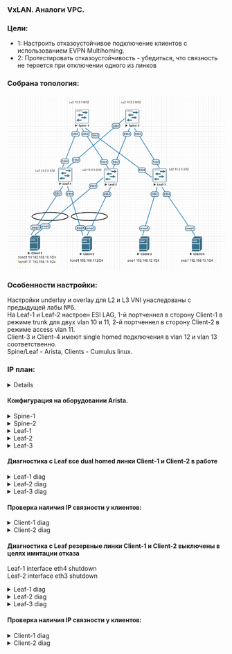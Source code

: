 ### VxLAN. Аналоги VPC.

### Цели:
- 1: Настроить отказоустойчивое подключение клиентов с использованием EVPN Multihoming.
- 2: Протестировать отказоустойчивость - убедиться, что связность не теряется при отключении одного из линков



### Собрана топология:
![image](main_topology_lab07.png)

### Особенности настройки:
Настройки underlay и overlay для L2 и L3 VNI унаследованы с предыдущей лабы №6.<br>
На Leaf-1 и Leaf-2 настроен ESI LAG, 1-й портченнел в сторону Client-1 в режиме trunk для двух vlan 10 и 11, 2-й портченнел в сторону Client-2 в режиме access vlan 11.<br>
Client-3 и Client-4 имеют single homed подключения в vlan 12 и vlan 13 соответственно.<br>
Spine/Leaf - Arista, Clients - Cumulus linux.

### IP план:

<details>

Device|Interface|IP Address|Subnet Mask|Default GW
---|---|---|---|---
Spine-1|Lo1|10.0.1.0|255.255.255.255
-|Lo2|10.2.1.0|255.255.255.255
-|Eth1|10.4.1.0|255.255.255.254
-|Eth2|10.4.1.2|255.255.255.254
-|Eth3|10.4.1.4|255.255.255.254
Spine-2|Lo1|10.0.2.0|255.255.255.255
-|Lo2|10.2.2.0|255.255.255.255
-|Eth1|10.4.2.0|255.255.255.254
-|Eth2|10.4.2.2|255.255.255.254
-|Eth3|10.4.2.4|255.255.255.254
Leaf-1|Lo1|10.0.0.1|255.255.255.255
-|Lo2|10.2.0.1|255.255.255.255
-|Eth1|10.4.1.1|255.255.255.254
-|Eth2|10.4.2.1|255.255.255.254
-|vlan10|192.168.10.254|255.255.255.0
-|vlan11|192.168.11.254|255.255.255.0
Leaf-2|Lo1|10.0.0.2|255.255.255.255
-|Lo2|10.2.0.2|255.255.255.255
-|Eth1|10.4.1.3|255.255.255.254
-|Eth2|10.4.2.3|255.255.255.254
-|vlan10|192.168.10.254|255.255.255.0
-|vlan11|192.168.11.254|255.255.255.0
Leaf-3|Lo1|10.0.0.3|255.255.255.255
-|Lo2|10.2.0.3|255.255.255.255
-|Eth1|10.4.1.5|255.255.255.254
-|Eth2|10.4.2.5|255.255.255.254
-|vlan12|192.168.12.254|255.255.255.0
-|vlan13|192.168.13.254|255.255.255.0
Client-1|bond1.10|192.168.10.1|255.255.255.0|192.168.10.254
-|bond1.11|192.168.11.1|255.255.255.0|192.168.11.254
Client-2|bond1|192.168.11.2|255.255.255.0|192.168.11.254
Client-3|swp1|192.168.12.1|255.255.255.0|192.168.12.254
Client-4|swp1|192.168.13.1|255.255.255.0|192.168.13.254

</details>

#### Конфигурация на оборудовании Arista.
<details>
<summary> Spine-1 </summary>
#<br>
Spine-1#sh run<br>
! Command: show running-config<br>
! device: Spine-1 (vEOS-lab, EOS-4.29.2F)<br>
!<br>
! boot system flash:/vEOS-lab.swi<br>
!<br>
no aaa root<br>
!<br>
transceiver qsfp default-mode 4x10G<br>
!<br>
service routing protocols model multi-agent<br>
!<br>
hostname Spine-1<br>
!<br>
spanning-tree mode mstp<br>
!<br>
interface Ethernet1<br>
   description Leaf-1 | Eth1<br>
   mtu 9214<br>
   no switchport<br>
   ip address 10.4.1.0/31<br>
   ip ospf network point-to-point<br>
   ip ospf area 0.0.0.0<br>
!<br>
interface Ethernet2<br>
   description Leaf-2 | Eth1<br>
   mtu 9214<br>
   no switchport<br>
   ip address 10.4.1.2/31<br>
   ip ospf network point-to-point<br>
   ip ospf area 0.0.0.0<br>
!<br>
interface Ethernet3<br>
   description Leaf-3 | Eth1<br>
   mtu 9214<br>
   no switchport<br>
   ip address 10.4.1.4/31<br>
   ip ospf network point-to-point<br>
   ip ospf area 0.0.0.0<br>
!<br>
interface Loopback1<br>
   description Underlay<br>
   ip address 10.0.1.0/32<br>
   ip ospf area 0.0.0.0<br>
!<br>
interface Loopback2<br>
   description Overlay<br>
   ip address 10.2.1.0/32<br>
   ip ospf area 0.0.0.0<br>
!<br>
ip routing<br>
!<br>
router bgp 65000<br>
   neighbor evpn peer group<br>
   neighbor evpn next-hop-unchanged<br>
   neighbor evpn update-source Loopback2<br>
   neighbor evpn ebgp-multihop 3<br>
   neighbor evpn send-community extended<br>
   neighbor 10.2.0.1 peer group evpn<br>
   neighbor 10.2.0.1 remote-as 65001<br>
   neighbor 10.2.0.2 peer group evpn<br>
   neighbor 10.2.0.2 remote-as 65002<br>
   neighbor 10.2.0.3 peer group evpn<br>
   neighbor 10.2.0.3 remote-as 65003<br>
   !<br>
   address-family evpn<br>
      neighbor evpn activate<br>
!<br>
router ospf 1<br>
   router-id 10.0.1.0<br>
   auto-cost reference-bandwidth 10000<br>
   passive-interface default<br>
   no passive-interface Ethernet1<br>
   no passive-interface Ethernet2<br>
   no passive-interface Ethernet3<br>
   network 0.0.0.0/0 area 0.0.0.0<br>
   max-lsa 12000<br>
</details>
<details>
<summary> Spine-2 </summary>
#<br>
Spine-2#sh run<br>
! Command: show running-config<br>
! device: Spine-2 (vEOS-lab, EOS-4.29.2F)<br>
!<br>
! boot system flash:/vEOS-lab.swi<br>
!<br>
no aaa root<br>
!<br>
transceiver qsfp default-mode 4x10G<br>
!<br>
service routing protocols model multi-agent<br>
!<br>
hostname Spine-2<br>
!<br>
spanning-tree mode mstp<br>
!<br>
interface Ethernet1<br>
   description Leaf-1 | Eth1<br>
   mtu 9214<br>
   no switchport<br>
   ip address 10.4.2.0/31<br>
   ip ospf network point-to-point<br>
   ip ospf area 0.0.0.0<br>
!<br>
interface Ethernet2<br>
   description Leaf-2 | Eth1<br>
   mtu 9214<br>
   no switchport<br>
   ip address 10.4.2.2/31<br>
   ip ospf network point-to-point<br>
   ip ospf area 0.0.0.0<br>
!<br>
interface Ethernet3<br>
   description Leaf-3 | Eth1<br>
   mtu 9214<br>
   no switchport<br>
   ip address 10.4.2.4/31<br>
   ip ospf network point-to-point<br>
   ip ospf area 0.0.0.0<br>
!<br>
interface Loopback1<br>
   description Underlay<br>
   ip address 10.0.2.0/32<br>
   ip ospf area 0.0.0.0<br>
!<br>
interface Loopback2<br>
   description Overlay<br>
   ip address 10.2.2.0/32<br>
   ip ospf area 0.0.0.0<br>
!<br>
ip routing<br>
!<br>
router bgp 65000<br>
   neighbor evpn peer group<br>
   neighbor evpn next-hop-unchanged<br>
   neighbor evpn update-source Loopback2<br>
   neighbor evpn ebgp-multihop 3<br>
   neighbor evpn send-community extended<br>
   neighbor 10.2.0.1 peer group evpn<br>
   neighbor 10.2.0.1 remote-as 65001<br>
   neighbor 10.2.0.2 peer group evpn<br>
   neighbor 10.2.0.2 remote-as 65002<br>
   neighbor 10.2.0.3 peer group evpn<br>
   neighbor 10.2.0.3 remote-as 65003<br>
   !<br>
   address-family evpn<br>
      neighbor evpn activate<br>
!<br>
router ospf 1<br>
   router-id 10.0.2.0<br>
   auto-cost reference-bandwidth 10000<br>
   passive-interface default<br>
   no passive-interface Ethernet1<br>
   no passive-interface Ethernet2<br>
   no passive-interface Ethernet3<br>
   network 0.0.0.0/0 area 0.0.0.0<br>
   max-lsa 12000<br>
</details>
<details>
<summary> Leaf-1 </summary>
<br>
Leaf-1#show running-config <br>
! Command: show running-config<br>
! device: Leaf-1 (vEOS-lab, EOS-4.29.2F)<br>
!<br>
! boot system flash:/vEOS-lab.swi<br>
!<br>
no aaa root<br>
!<br>
transceiver qsfp default-mode 4x10G<br>
!<br>
service routing protocols model multi-agent<br>
!<br>
hostname Leaf-1<br>
!<br>
spanning-tree mode mstp<br>
!<br>
vlan 10<br>
   name data1<br>
!<br>
vlan 11<br>
   name data2<br>
!<br>
vrf instance vrf-vxlan<br>
!<br>
interface Port-Channel1<br>
   switchport trunk allowed vlan 10-11<br>
   switchport mode trunk<br>
   !<br>
   evpn ethernet-segment<br>
      identifier 00cc:cccc:cccc:cccc:cccc<br>
      route-target import cc:cc:cc:cc:cc:cc<br>
   lacp system-id 1111.1111.1111<br>
!<br>
interface Port-Channel2<br>
   switchport access vlan 11<br>
   !<br>
   evpn ethernet-segment<br>
      identifier 00dd:dddd:dddd:dddd:dddd<br>
      route-target import dd:dd:dd:dd:dd:dd<br>
   lacp system-id 1111.1111.1111<br>
!<br>
interface Ethernet1<br>
   description Spine-1 | Eth1<br>
   mtu 9214<br>
   no switchport<br>
   ip address 10.4.1.1/31<br>
   ip ospf network point-to-point<br>
   ip ospf area 0.0.0.0<br>
!<br>
interface Ethernet2<br>
   description Spine-2 | Eth1<br>
   mtu 9214<br>
   no switchport<br>
   ip address 10.4.2.1/31<br>
   ip ospf network point-to-point<br>
   ip ospf area 0.0.0.0<br>
!<br>
interface Ethernet3<br>
   channel-group 1 mode active<br>
!<br>
interface Ethernet4<br>
   channel-group 2 mode active<br>
!<br>
interface Loopback1<br>
   description Underlay<br>
   ip address 10.0.0.1/32<br>
   ip ospf area 0.0.0.0<br>
!<br>
interface Loopback2<br>
   description Overlay<br>
   ip address 10.2.0.1/32<br>
   ip ospf area 0.0.0.0<br>
!<br>
interface Vlan10<br>
   vrf vrf-vxlan<br>
   ip address virtual 192.168.10.254/24<br>
!<br>
interface Vlan11<br>
   vrf vrf-vxlan<br>
   ip address virtual 192.168.11.254/24<br>
!<br>
interface Vxlan1<br>
   vxlan source-interface Loopback2<br>
   vxlan udp-port 4789<br>
   vxlan vlan 10 vni 1010<br>
   vxlan vlan 11 vni 1011<br>
   vxlan vrf vrf-vxlan vni 50000<br>
   vxlan learn-restrict any<br>
!<br>
ip virtual-router mac-address 00:00:11:22:33:44<br>
!<br>
ip routing<br>
ip routing vrf vrf-vxlan<br>
!<br>
router bgp 65001<br>
   neighbor evpn peer group<br>
   neighbor evpn remote-as 65000<br>
   neighbor evpn update-source Loopback2<br>
   neighbor evpn ebgp-multihop 3<br>
   neighbor evpn send-community extended<br>
   neighbor 10.2.1.0 peer group evpn<br>
   neighbor 10.2.2.0 peer group evpn<br>
   !<br>
   vlan 10<br>
      rd 65001:1010<br>
      route-target both 10:1010<br>
      redistribute learned<br>
   !<br>
   vlan 11<br>
      rd 65001:1011<br>
      route-target both 11:1011<br>
      redistribute learned<br>
   !<br>
   address-family evpn<br>
      neighbor evpn activate<br>
   !<br>
   vrf vrf-vxlan<br>
      rd 10.2.0.1:1<br>
      route-target import evpn 1:50000<br>
      route-target export evpn 1:50000<br>
      redistribute connected<br>
!<br>
router ospf 1<br>
   router-id 10.0.0.1<br>
   auto-cost reference-bandwidth 10000<br>
   passive-interface default<br>
   no passive-interface Ethernet1<br>
   no passive-interface Ethernet2<br>
   network 0.0.0.0/0 area 0.0.0.0<br>
   max-lsa 12000<br>
</details>
<details>
<summary> Leaf-2 </summary>
<br>
Leaf-2#show run<br>
! Command: show running-config<br>
! device: Leaf-2 (vEOS-lab, EOS-4.29.2F)<br>
!<br>
! boot system flash:/vEOS-lab.swi<br>
!<br>
no aaa root<br>
!<br>
transceiver qsfp default-mode 4x10G<br>
!<br>
service routing protocols model multi-agent<br>
!<br>
hostname Leaf-2<br>
!<br>
spanning-tree mode mstp<br>
!<br>
vlan 10<br>
   name data1<br>
!<br>
vlan 11<br>
   name data2<br>
!<br>
vrf instance vrf-vxlan<br>
!<br>
interface Port-Channel1<br>
   switchport trunk allowed vlan 10-11<br>
   switchport mode trunk<br>
   !<br>
   evpn ethernet-segment<br>
      identifier 00cc:cccc:cccc:cccc:cccc<br>
      route-target import cc:cc:cc:cc:cc:cc<br>
   lacp system-id 1111.1111.1111<br>
!<br>
interface Port-Channel2<br>
   switchport access vlan 11<br>
   !<br>
   evpn ethernet-segment<br>
      identifier 00dd:dddd:dddd:dddd:dddd<br>
      route-target import dd:dd:dd:dd:dd:dd<br>
   lacp system-id 1111.1111.1111<br>
!<br>
interface Ethernet1<br>
   description Spine-1 | Eth2<br>
   mtu 9214<br>
   no switchport<br>
   ip address 10.4.1.3/31<br>
   ip ospf network point-to-point<br>
   ip ospf area 0.0.0.0<br>
!<br>
interface Ethernet2<br>
   description Spine-2 | Eth2<br>
   mtu 9214<br>
   no switchport<br>
   ip address 10.4.2.3/31<br>
   ip ospf network point-to-point<br>
   ip ospf area 0.0.0.0<br>
!<br>
interface Ethernet3<br>
   channel-group 1 mode active<br>
!<br>
interface Ethernet4<br>
   channel-group 2 mode active<br>
!<br>
interface Ethernet5<br>
!<br>
interface Ethernet6<br>
!<br>
interface Ethernet7<br>
!<br>
interface Ethernet8<br>
!<br>
interface Loopback1<br>
   description Underlay<br>
   ip address 10.0.0.2/32<br>
   ip ospf area 0.0.0.0<br>
!<br>
interface Loopback2<br>
   description Overlay<br>
   ip address 10.2.0.2/32<br>
   ip ospf area 0.0.0.0<br>
!<br>
interface Management1<br>
!<br>
interface Vlan10<br>
   vrf vrf-vxlan<br>
   ip address virtual 192.168.10.254/24<br>
!<br>
interface Vlan11<br>
   vrf vrf-vxlan<br>
   ip address virtual 192.168.11.254/24<br>
!<br>
interface Vxlan1<br>
   vxlan source-interface Loopback2<br>
   vxlan udp-port 4789<br>
   vxlan vlan 10 vni 1010<br>
   vxlan vlan 11 vni 1011<br>
   vxlan vrf vrf-vxlan vni 50000<br>
   vxlan learn-restrict any<br>
!<br>
ip virtual-router mac-address 00:00:11:22:33:44<br>
!<br>
ip routing<br>
ip routing vrf vrf-vxlan<br>
!<br>
router bgp 65002<br>
   neighbor evpn peer group<br>
   neighbor evpn remote-as 65000<br>
   neighbor evpn update-source Loopback2<br>
   neighbor evpn ebgp-multihop 3<br>
   neighbor evpn send-community extended<br>
   neighbor 10.2.1.0 peer group evpn<br>
   neighbor 10.2.2.0 peer group evpn<br>
   !<br>
   vlan 10<br>
      rd 65002:1010<br>
      route-target both 10:1010<br>
      redistribute learned<br>
   !<br>
   vlan 11<br>
      rd 65002:1011<br>
      route-target both 11:1011<br>
      redistribute learned<br>
   !<br>
   address-family evpn<br>
      neighbor evpn activate<br>
   !<br>
   vrf vrf-vxlan<br>
      rd 10.2.0.2:1<br>
      route-target import evpn 1:50000<br>
      route-target export evpn 1:50000<br>
      redistribute connected<br>
!<br>
router ospf 1<br>
   router-id 10.0.0.2<br>
   auto-cost reference-bandwidth 10000<br>
   passive-interface default<br>
   no passive-interface Ethernet1<br>
   no passive-interface Ethernet2<br>
   network 0.0.0.0/0 area 0.0.0.0<br>
   max-lsa 12000<br>
</details>
<details>
<summary> Leaf-3 </summary>
<br>
Leaf-3#show running-config <br>
! Command: show running-config<br>
! device: Leaf-3 (vEOS-lab, EOS-4.29.2F)<br>
!<br>
! boot system flash:/vEOS-lab.swi<br>
!<br>
no aaa root<br>
!<br>
transceiver qsfp default-mode 4x10G<br>
!<br>
service routing protocols model multi-agent<br>
!<br>
hostname Leaf-3<br>
!<br>
spanning-tree mode mstp<br>
!<br>
vlan 12<br>
   name Client-3<br>
!<br>
vlan 13<br>
   name Client-4<br>
!<br>
vrf instance vrf-vxlan<br>
!<br>
interface Ethernet1<br>
   description Spine-1 | Eth1<br>
   mtu 9214<br>
   no switchport<br>
   ip address 10.4.1.5/31<br>
   ip ospf network point-to-point<br>
   ip ospf area 0.0.0.0<br>
!<br>
interface Ethernet2<br>
   description Spine-2 | Eth1<br>
   mtu 9214<br>
   no switchport<br>
   ip address 10.4.2.5/31<br>
   ip ospf network point-to-point<br>
   ip ospf area 0.0.0.0<br>
!<br>
interface Ethernet3<br>
   switchport access vlan 12<br>
!<br>
interface Ethernet4<br>
   switchport access vlan 13<br>
!<br>
interface Loopback1<br>
   description Underlay<br>
   ip address 10.0.0.3/32<br>
   ip ospf area 0.0.0.0<br>
!<br>
interface Loopback2<br>
   description Overlay<br>
   ip address 10.2.0.3/32<br>
   ip ospf area 0.0.0.0<br>
!<br>
interface Vlan12<br>
   vrf vrf-vxlan<br>
   ip address virtual 192.168.12.254/24<br>
!<br>
interface Vlan13<br>
   vrf vrf-vxlan<br>
   ip address virtual 192.168.13.254/24<br>
!<br>
interface Vxlan1<br>
   vxlan source-interface Loopback2<br>
   vxlan udp-port 4789<br>
   vxlan vlan 12 vni 1012<br>
   vxlan vlan 13 vni 1013<br>
   vxlan vrf vrf-vxlan vni 50000<br>
   vxlan learn-restrict any<br>
!<br>
ip virtual-router mac-address 00:00:11:22:33:44<br>
!<br>
ip routing<br>
ip routing vrf vrf-vxlan<br>
!<br>
router bgp 65003<br>
   neighbor evpn peer group<br>
   neighbor evpn remote-as 65000<br>
   neighbor evpn update-source Loopback2<br>
   neighbor evpn ebgp-multihop 3<br>
   neighbor evpn send-community extended<br>
   neighbor 10.2.1.0 peer group evpn<br>
   neighbor 10.2.2.0 peer group evpn<br>
   !<br>
   vlan 12<br>
      rd 65003:1012<br>
      route-target both 12:1012<br>
      redistribute learned<br>
   !<br>
   vlan 13<br>
      rd 65003:1013<br>
      route-target both 13:1013<br>
      redistribute learned<br>
   !<br>
   address-family evpn<br>
      neighbor evpn activate<br>
   !<br>
   vrf vrf-vxlan<br>
      rd 10.2.0.3:1<br>
      route-target import evpn 1:50000<br>
      route-target export evpn 1:50000<br>
      redistribute connected<br>
!<br>
router ospf 1<br>
   router-id 10.0.0.3<br>
   auto-cost reference-bandwidth 10000<br>
   passive-interface default<br>
   no passive-interface Ethernet1<br>
   no passive-interface Ethernet2<br>
   network 0.0.0.0/0 area 0.0.0.0<br>
   max-lsa 12000<br>
</details>

#### Диагностика c Leaf все dual homed линки Client-1 и Client-2 в работе 

<details>
<summary> Leaf-1 diag </summary>
 
 ```
Leaf-1#show bgp evpn instance vlan 10
EVPN instance: VLAN 10
  Route distinguisher: 65001:1010
  Route target import: Route-Target-AS:10:1010
  Route target export: Route-Target-AS:10:1010
  Service interface: VLAN-based
  Local VXLAN IP address: 10.2.0.1
  VXLAN: enabled
  MPLS: disabled
  Local ethernet segment:
    ESI: 00cc:cccc:cccc:cccc:cccc
      Interface: Port-Channel1
      Mode: all-active
      State: up
      ES-Import RT: cc:cc:cc:cc:cc:cc
      DF election algorithm: modulus
      Designated forwarder: 10.2.0.1
      Non-Designated forwarder: 10.2.0.2
	  
Leaf-1#show bgp evpn instance vlan 11
EVPN instance: VLAN 11
  Route distinguisher: 65001:1011
  Route target import: Route-Target-AS:11:1011
  Route target export: Route-Target-AS:11:1011
  Service interface: VLAN-based
  Local VXLAN IP address: 10.2.0.1
  VXLAN: enabled
  MPLS: disabled
  Local ethernet segment:
    ESI: 00dd:dddd:dddd:dddd:dddd
      Interface: Port-Channel2
      Mode: all-active
      State: up
      ES-Import RT: dd:dd:dd:dd:dd:dd
      DF election algorithm: modulus
      Designated forwarder: 10.2.0.2
      Non-Designated forwarder: 10.2.0.1
    ESI: 00cc:cccc:cccc:cccc:cccc
      Interface: Port-Channel1
      Mode: all-active
      State: up
      ES-Import RT: cc:cc:cc:cc:cc:cc
      DF election algorithm: modulus
      Designated forwarder: 10.2.0.2
      Non-Designated forwarder: 10.2.0.1
	  
Leaf-1#show bgp evpn route-type auto-discovery
BGP routing table information for VRF default
Router identifier 10.2.0.1, local AS number 65001
Route status codes: * - valid, > - active, S - Stale, E - ECMP head, e - ECMP
                    c - Contributing to ECMP, % - Pending BGP convergence
Origin codes: i - IGP, e - EGP, ? - incomplete
AS Path Attributes: Or-ID - Originator ID, C-LST - Cluster List, LL Nexthop - Link Local Nexthop

          Network                Next Hop              Metric  LocPref Weight  Path
 * >      RD: 65001:1010 auto-discovery 0 00cc:cccc:cccc:cccc:cccc
                                 -                     -       -       0       i
 * >      RD: 65001:1011 auto-discovery 0 00cc:cccc:cccc:cccc:cccc
                                 -                     -       -       0       i
 * >Ec    RD: 65002:1010 auto-discovery 0 00cc:cccc:cccc:cccc:cccc
                                 10.2.0.2              -       100     0       65000 65002 i
 *  ec    RD: 65002:1010 auto-discovery 0 00cc:cccc:cccc:cccc:cccc
                                 10.2.0.2              -       100     0       65000 65002 i
 * >Ec    RD: 65002:1011 auto-discovery 0 00cc:cccc:cccc:cccc:cccc
                                 10.2.0.2              -       100     0       65000 65002 i
 *  ec    RD: 65002:1011 auto-discovery 0 00cc:cccc:cccc:cccc:cccc
                                 10.2.0.2              -       100     0       65000 65002 i
 * >      RD: 10.2.0.1:1 auto-discovery 00cc:cccc:cccc:cccc:cccc
                                 -                     -       -       0       i
 * >Ec    RD: 10.2.0.2:1 auto-discovery 00cc:cccc:cccc:cccc:cccc
                                 10.2.0.2              -       100     0       65000 65002 i
 *  ec    RD: 10.2.0.2:1 auto-discovery 00cc:cccc:cccc:cccc:cccc
                                 10.2.0.2              -       100     0       65000 65002 i
 * >      RD: 65001:1011 auto-discovery 0 00dd:dddd:dddd:dddd:dddd
                                 -                     -       -       0       i
 * >Ec    RD: 65002:1011 auto-discovery 0 00dd:dddd:dddd:dddd:dddd
                                 10.2.0.2              -       100     0       65000 65002 i
 *  ec    RD: 65002:1011 auto-discovery 0 00dd:dddd:dddd:dddd:dddd
                                 10.2.0.2              -       100     0       65000 65002 i
 * >      RD: 10.2.0.1:1 auto-discovery 00dd:dddd:dddd:dddd:dddd
                                 -                     -       -       0       i
 * >Ec    RD: 10.2.0.2:1 auto-discovery 00dd:dddd:dddd:dddd:dddd
                                 10.2.0.2              -       100     0       65000 65002 i
 *  ec    RD: 10.2.0.2:1 auto-discovery 00dd:dddd:dddd:dddd:dddd
                                 10.2.0.2              -       100     0       65000 65002 i

Leaf-1#show bgp evpn route-type ethernet-segment
BGP routing table information for VRF default
Router identifier 10.2.0.1, local AS number 65001
Route status codes: * - valid, > - active, S - Stale, E - ECMP head, e - ECMP
                    c - Contributing to ECMP, % - Pending BGP convergence
Origin codes: i - IGP, e - EGP, ? - incomplete
AS Path Attributes: Or-ID - Originator ID, C-LST - Cluster List, LL Nexthop - Link Local Nexthop

          Network                Next Hop              Metric  LocPref Weight  Path
 * >      RD: 10.2.0.1:1 ethernet-segment 00cc:cccc:cccc:cccc:cccc 10.2.0.1
                                 -                     -       -       0       i
 * >Ec    RD: 10.2.0.2:1 ethernet-segment 00cc:cccc:cccc:cccc:cccc 10.2.0.2
                                 10.2.0.2              -       100     0       65000 65002 i
 *  ec    RD: 10.2.0.2:1 ethernet-segment 00cc:cccc:cccc:cccc:cccc 10.2.0.2
                                 10.2.0.2              -       100     0       65000 65002 i
 * >      RD: 10.2.0.1:1 ethernet-segment 00dd:dddd:dddd:dddd:dddd 10.2.0.1
                                 -                     -       -       0       i
 * >Ec    RD: 10.2.0.2:1 ethernet-segment 00dd:dddd:dddd:dddd:dddd 10.2.0.2
                                 10.2.0.2              -       100     0       65000 65002 i
 *  ec    RD: 10.2.0.2:1 ethernet-segment 00dd:dddd:dddd:dddd:dddd 10.2.0.2
                                 10.2.0.2              -       100     0       65000 65002 i
```
</details>
<details>
<summary> Leaf-2 diag </summary>
 
 ```
Leaf-2#show bgp evpn instance vlan 10
EVPN instance: VLAN 10
  Route distinguisher: 65002:1010
  Route target import: Route-Target-AS:10:1010
  Route target export: Route-Target-AS:10:1010
  Service interface: VLAN-based
  Local VXLAN IP address: 10.2.0.2
  VXLAN: enabled
  MPLS: disabled
  Local ethernet segment:
    ESI: 00cc:cccc:cccc:cccc:cccc
      Interface: Port-Channel1
      Mode: all-active
      State: up
      ES-Import RT: cc:cc:cc:cc:cc:cc
      DF election algorithm: modulus
      Designated forwarder: 10.2.0.1
      Non-Designated forwarder: 10.2.0.2
	  
Leaf-2#show bgp evpn instance vlan 11
EVPN instance: VLAN 11
  Route distinguisher: 65002:1011
  Route target import: Route-Target-AS:11:1011
  Route target export: Route-Target-AS:11:1011
  Service interface: VLAN-based
  Local VXLAN IP address: 10.2.0.2
  VXLAN: enabled
  MPLS: disabled
  Local ethernet segment:
    ESI: 00dd:dddd:dddd:dddd:dddd
      Interface: Port-Channel2
      Mode: all-active
      State: up
      ES-Import RT: dd:dd:dd:dd:dd:dd
      DF election algorithm: modulus
      Designated forwarder: 10.2.0.2
      Non-Designated forwarder: 10.2.0.1
    ESI: 00cc:cccc:cccc:cccc:cccc
      Interface: Port-Channel1
      Mode: all-active
      State: up
      ES-Import RT: cc:cc:cc:cc:cc:cc
      DF election algorithm: modulus
      Designated forwarder: 10.2.0.2
      Non-Designated forwarder: 10.2.0.1
	  
Leaf-2#show bgp evpn route-type auto-discovery
BGP routing table information for VRF default
Router identifier 10.2.0.2, local AS number 65002
Route status codes: * - valid, > - active, S - Stale, E - ECMP head, e - ECMP
                    c - Contributing to ECMP, % - Pending BGP convergence
Origin codes: i - IGP, e - EGP, ? - incomplete
AS Path Attributes: Or-ID - Originator ID, C-LST - Cluster List, LL Nexthop - Link Local Nexthop

          Network                Next Hop              Metric  LocPref Weight  Path
 * >Ec    RD: 65001:1010 auto-discovery 0 00cc:cccc:cccc:cccc:cccc
                                 10.2.0.1              -       100     0       65000 65001 i
 *  ec    RD: 65001:1010 auto-discovery 0 00cc:cccc:cccc:cccc:cccc
                                 10.2.0.1              -       100     0       65000 65001 i
 * >Ec    RD: 65001:1011 auto-discovery 0 00cc:cccc:cccc:cccc:cccc
                                 10.2.0.1              -       100     0       65000 65001 i
 *  ec    RD: 65001:1011 auto-discovery 0 00cc:cccc:cccc:cccc:cccc
                                 10.2.0.1              -       100     0       65000 65001 i
 * >      RD: 65002:1010 auto-discovery 0 00cc:cccc:cccc:cccc:cccc
                                 -                     -       -       0       i
 * >      RD: 65002:1011 auto-discovery 0 00cc:cccc:cccc:cccc:cccc
                                 -                     -       -       0       i
 * >Ec    RD: 10.2.0.1:1 auto-discovery 00cc:cccc:cccc:cccc:cccc
                                 10.2.0.1              -       100     0       65000 65001 i
 *  ec    RD: 10.2.0.1:1 auto-discovery 00cc:cccc:cccc:cccc:cccc
                                 10.2.0.1              -       100     0       65000 65001 i
 * >      RD: 10.2.0.2:1 auto-discovery 00cc:cccc:cccc:cccc:cccc
                                 -                     -       -       0       i
 * >Ec    RD: 65001:1011 auto-discovery 0 00dd:dddd:dddd:dddd:dddd
                                 10.2.0.1              -       100     0       65000 65001 i
 *  ec    RD: 65001:1011 auto-discovery 0 00dd:dddd:dddd:dddd:dddd
                                 10.2.0.1              -       100     0       65000 65001 i
 * >      RD: 65002:1011 auto-discovery 0 00dd:dddd:dddd:dddd:dddd
                                 -                     -       -       0       i
 * >Ec    RD: 10.2.0.1:1 auto-discovery 00dd:dddd:dddd:dddd:dddd
                                 10.2.0.1              -       100     0       65000 65001 i
 *  ec    RD: 10.2.0.1:1 auto-discovery 00dd:dddd:dddd:dddd:dddd
                                 10.2.0.1              -       100     0       65000 65001 i
 * >      RD: 10.2.0.2:1 auto-discovery 00dd:dddd:dddd:dddd:dddd
                                 -                     -       -       0       i

Leaf-2#show bgp evpn route-type ethernet-segment
BGP routing table information for VRF default
Router identifier 10.2.0.2, local AS number 65002
Route status codes: * - valid, > - active, S - Stale, E - ECMP head, e - ECMP
                    c - Contributing to ECMP, % - Pending BGP convergence
Origin codes: i - IGP, e - EGP, ? - incomplete
AS Path Attributes: Or-ID - Originator ID, C-LST - Cluster List, LL Nexthop - Link Local Nexthop

          Network                Next Hop              Metric  LocPref Weight  Path
 * >Ec    RD: 10.2.0.1:1 ethernet-segment 00cc:cccc:cccc:cccc:cccc 10.2.0.1
                                 10.2.0.1              -       100     0       65000 65001 i
 *  ec    RD: 10.2.0.1:1 ethernet-segment 00cc:cccc:cccc:cccc:cccc 10.2.0.1
                                 10.2.0.1              -       100     0       65000 65001 i
 * >      RD: 10.2.0.2:1 ethernet-segment 00cc:cccc:cccc:cccc:cccc 10.2.0.2
                                 -                     -       -       0       i
 * >Ec    RD: 10.2.0.1:1 ethernet-segment 00dd:dddd:dddd:dddd:dddd 10.2.0.1
                                 10.2.0.1              -       100     0       65000 65001 i
 *  ec    RD: 10.2.0.1:1 ethernet-segment 00dd:dddd:dddd:dddd:dddd 10.2.0.1
                                 10.2.0.1              -       100     0       65000 65001 i
 * >      RD: 10.2.0.2:1 ethernet-segment 00dd:dddd:dddd:dddd:dddd 10.2.0.2
                                 -                     -       -       0       i
```
</details>
<details>
<summary> Leaf-3 diag </summary>
 
 ```
Leaf-3#show bgp evpn route-type auto-discovery
BGP routing table information for VRF default
Router identifier 10.2.0.3, local AS number 65003
Route status codes: * - valid, > - active, S - Stale, E - ECMP head, e - ECMP
                    c - Contributing to ECMP, % - Pending BGP convergence
Origin codes: i - IGP, e - EGP, ? - incomplete
AS Path Attributes: Or-ID - Originator ID, C-LST - Cluster List, LL Nexthop - Link Local Nexthop

          Network                Next Hop              Metric  LocPref Weight  Path
 * >Ec    RD: 65001:1010 auto-discovery 0 00cc:cccc:cccc:cccc:cccc
                                 10.2.0.1              -       100     0       65000 65001 i
 *  ec    RD: 65001:1010 auto-discovery 0 00cc:cccc:cccc:cccc:cccc
                                 10.2.0.1              -       100     0       65000 65001 i
 * >Ec    RD: 65001:1011 auto-discovery 0 00cc:cccc:cccc:cccc:cccc
                                 10.2.0.1              -       100     0       65000 65001 i
 *  ec    RD: 65001:1011 auto-discovery 0 00cc:cccc:cccc:cccc:cccc
                                 10.2.0.1              -       100     0       65000 65001 i
 * >Ec    RD: 65002:1010 auto-discovery 0 00cc:cccc:cccc:cccc:cccc
                                 10.2.0.2              -       100     0       65000 65002 i
 *  ec    RD: 65002:1010 auto-discovery 0 00cc:cccc:cccc:cccc:cccc
                                 10.2.0.2              -       100     0       65000 65002 i
 * >Ec    RD: 65002:1011 auto-discovery 0 00cc:cccc:cccc:cccc:cccc
                                 10.2.0.2              -       100     0       65000 65002 i
 *  ec    RD: 65002:1011 auto-discovery 0 00cc:cccc:cccc:cccc:cccc
                                 10.2.0.2              -       100     0       65000 65002 i
 * >Ec    RD: 10.2.0.1:1 auto-discovery 00cc:cccc:cccc:cccc:cccc
                                 10.2.0.1              -       100     0       65000 65001 i
 *  ec    RD: 10.2.0.1:1 auto-discovery 00cc:cccc:cccc:cccc:cccc
                                 10.2.0.1              -       100     0       65000 65001 i
 * >Ec    RD: 10.2.0.2:1 auto-discovery 00cc:cccc:cccc:cccc:cccc
                                 10.2.0.2              -       100     0       65000 65002 i
 *  ec    RD: 10.2.0.2:1 auto-discovery 00cc:cccc:cccc:cccc:cccc
                                 10.2.0.2              -       100     0       65000 65002 i
 * >Ec    RD: 65001:1011 auto-discovery 0 00dd:dddd:dddd:dddd:dddd
                                 10.2.0.1              -       100     0       65000 65001 i
 *  ec    RD: 65001:1011 auto-discovery 0 00dd:dddd:dddd:dddd:dddd
                                 10.2.0.1              -       100     0       65000 65001 i
 * >Ec    RD: 65002:1011 auto-discovery 0 00dd:dddd:dddd:dddd:dddd
                                 10.2.0.2              -       100     0       65000 65002 i
 *  ec    RD: 65002:1011 auto-discovery 0 00dd:dddd:dddd:dddd:dddd
                                 10.2.0.2              -       100     0       65000 65002 i
 * >Ec    RD: 10.2.0.1:1 auto-discovery 00dd:dddd:dddd:dddd:dddd
                                 10.2.0.1              -       100     0       65000 65001 i
 *  ec    RD: 10.2.0.1:1 auto-discovery 00dd:dddd:dddd:dddd:dddd
                                 10.2.0.1              -       100     0       65000 65001 i
 * >Ec    RD: 10.2.0.2:1 auto-discovery 00dd:dddd:dddd:dddd:dddd
                                 10.2.0.2              -       100     0       65000 65002 i
 *  ec    RD: 10.2.0.2:1 auto-discovery 00dd:dddd:dddd:dddd:dddd
                                 10.2.0.2              -       100     0       65000 65002 i

Leaf-3#show bgp evpn route-type ethernet-segment
BGP routing table information for VRF default
Router identifier 10.2.0.3, local AS number 65003
Route status codes: * - valid, > - active, S - Stale, E - ECMP head, e - ECMP
                    c - Contributing to ECMP, % - Pending BGP convergence
Origin codes: i - IGP, e - EGP, ? - incomplete
AS Path Attributes: Or-ID - Originator ID, C-LST - Cluster List, LL Nexthop - Link Local Nexthop

          Network                Next Hop              Metric  LocPref Weight  Path
 * >Ec    RD: 10.2.0.1:1 ethernet-segment 00cc:cccc:cccc:cccc:cccc 10.2.0.1
                                 10.2.0.1              -       100     0       65000 65001 i
 *  ec    RD: 10.2.0.1:1 ethernet-segment 00cc:cccc:cccc:cccc:cccc 10.2.0.1
                                 10.2.0.1              -       100     0       65000 65001 i
 * >Ec    RD: 10.2.0.2:1 ethernet-segment 00cc:cccc:cccc:cccc:cccc 10.2.0.2
                                 10.2.0.2              -       100     0       65000 65002 i
 *  ec    RD: 10.2.0.2:1 ethernet-segment 00cc:cccc:cccc:cccc:cccc 10.2.0.2
                                 10.2.0.2              -       100     0       65000 65002 i
 * >Ec    RD: 10.2.0.1:1 ethernet-segment 00dd:dddd:dddd:dddd:dddd 10.2.0.1
                                 10.2.0.1              -       100     0       65000 65001 i
 *  ec    RD: 10.2.0.1:1 ethernet-segment 00dd:dddd:dddd:dddd:dddd 10.2.0.1
                                 10.2.0.1              -       100     0       65000 65001 i
 * >Ec    RD: 10.2.0.2:1 ethernet-segment 00dd:dddd:dddd:dddd:dddd 10.2.0.2
                                 10.2.0.2              -       100     0       65000 65002 i
 *  ec    RD: 10.2.0.2:1 ethernet-segment 00dd:dddd:dddd:dddd:dddd 10.2.0.2
                                 10.2.0.2              -       100     0       65000 65002 i
```
</details>

#### Проверка наличия IP связности у клиентов:

<details>
<summary> Client-1 diag </summary>
 
 ```
cumulus@client-1:~$ ping -c 5 192.168.11.2
PING 192.168.11.2 (192.168.11.2) 56(84) bytes of data.
64 bytes from 192.168.11.2: icmp_seq=1 ttl=64 time=5.88 ms
64 bytes from 192.168.11.2: icmp_seq=2 ttl=64 time=5.39 ms
64 bytes from 192.168.11.2: icmp_seq=3 ttl=64 time=5.39 ms
64 bytes from 192.168.11.2: icmp_seq=4 ttl=64 time=6.08 ms
64 bytes from 192.168.11.2: icmp_seq=5 ttl=64 time=5.80 ms

--- 192.168.11.2 ping statistics ---
5 packets transmitted, 5 received, 0% packet loss, time 4005ms
rtt min/avg/max/mdev = 5.392/5.712/6.087/0.276 ms

cumulus@client-1:~$ ping -c 5 192.168.12.1
PING 192.168.12.1 (192.168.12.1) 56(84) bytes of data.
64 bytes from 192.168.12.1: icmp_seq=1 ttl=62 time=26.8 ms
64 bytes from 192.168.12.1: icmp_seq=2 ttl=62 time=37.6 ms
64 bytes from 192.168.12.1: icmp_seq=3 ttl=62 time=19.4 ms
64 bytes from 192.168.12.1: icmp_seq=4 ttl=62 time=20.0 ms
64 bytes from 192.168.12.1: icmp_seq=5 ttl=62 time=38.4 ms

--- 192.168.12.1 ping statistics ---
5 packets transmitted, 5 received, 0% packet loss, time 4007ms
rtt min/avg/max/mdev = 19.485/28.501/38.493/8.245 ms

cumulus@client-1:~$ ping -c 5 192.168.13.1
PING 192.168.13.1 (192.168.13.1) 56(84) bytes of data.
64 bytes from 192.168.13.1: icmp_seq=1 ttl=62 time=22.0 ms
64 bytes from 192.168.13.1: icmp_seq=2 ttl=62 time=22.2 ms
64 bytes from 192.168.13.1: icmp_seq=3 ttl=62 time=19.1 ms
64 bytes from 192.168.13.1: icmp_seq=4 ttl=62 time=20.8 ms
64 bytes from 192.168.13.1: icmp_seq=5 ttl=62 time=21.1 ms

--- 192.168.13.1 ping statistics ---
5 packets transmitted, 5 received, 0% packet loss, time 4005ms
rtt min/avg/max/mdev = 19.199/21.095/22.230/1.078 ms
```
</details>
<details>
<summary> Client-2 diag </summary>
 
 ```
cumulus@client-2:~$ ping -c 5 192.168.10.1
PING 192.168.10.1 (192.168.10.1) 56(84) bytes of data.
64 bytes from 192.168.10.1: icmp_seq=1 ttl=64 time=8.97 ms
64 bytes from 192.168.10.1: icmp_seq=2 ttl=64 time=6.81 ms
64 bytes from 192.168.10.1: icmp_seq=3 ttl=64 time=6.99 ms
64 bytes from 192.168.10.1: icmp_seq=4 ttl=64 time=8.18 ms
64 bytes from 192.168.10.1: icmp_seq=5 ttl=64 time=8.20 ms

--- 192.168.10.1 ping statistics ---
5 packets transmitted, 5 received, 0% packet loss, time 4004ms
rtt min/avg/max/mdev = 6.812/7.833/8.976/0.817 ms

cumulus@client-2:~$ ping -c 5 192.168.11.1
PING 192.168.11.1 (192.168.11.1) 56(84) bytes of data.
64 bytes from 192.168.11.1: icmp_seq=1 ttl=64 time=5.59 ms
64 bytes from 192.168.11.1: icmp_seq=2 ttl=64 time=5.53 ms
64 bytes from 192.168.11.1: icmp_seq=3 ttl=64 time=6.23 ms
64 bytes from 192.168.11.1: icmp_seq=4 ttl=64 time=5.70 ms
64 bytes from 192.168.11.1: icmp_seq=5 ttl=64 time=4.88 ms

--- 192.168.11.1 ping statistics ---
5 packets transmitted, 5 received, 0% packet loss, time 4005ms
rtt min/avg/max/mdev = 4.880/5.592/6.239/0.433 ms

cumulus@client-2:~$ ping -c 5 192.168.12.1
PING 192.168.12.1 (192.168.12.1) 56(84) bytes of data.
64 bytes from 192.168.12.1: icmp_seq=1 ttl=62 time=24.6 ms
64 bytes from 192.168.12.1: icmp_seq=2 ttl=62 time=19.2 ms
64 bytes from 192.168.12.1: icmp_seq=3 ttl=62 time=19.0 ms
64 bytes from 192.168.12.1: icmp_seq=4 ttl=62 time=24.2 ms
64 bytes from 192.168.12.1: icmp_seq=5 ttl=62 time=19.1 ms

--- 192.168.12.1 ping statistics ---
5 packets transmitted, 5 received, 0% packet loss, time 4004ms
rtt min/avg/max/mdev = 19.025/21.251/24.645/2.608 ms

cumulus@client-2:~$ ping -c 5 192.168.13.1
PING 192.168.13.1 (192.168.13.1) 56(84) bytes of data.
64 bytes from 192.168.13.1: icmp_seq=1 ttl=62 time=21.2 ms
64 bytes from 192.168.13.1: icmp_seq=2 ttl=62 time=29.5 ms
64 bytes from 192.168.13.1: icmp_seq=3 ttl=62 time=21.6 ms
64 bytes from 192.168.13.1: icmp_seq=4 ttl=62 time=21.8 ms
64 bytes from 192.168.13.1: icmp_seq=5 ttl=62 time=21.6 ms

--- 192.168.13.1 ping statistics ---
5 packets transmitted, 5 received, 0% packet loss, time 4007ms
rtt min/avg/max/mdev = 21.271/23.212/29.556/3.182 ms
```
</details>

#### Диагностика c Leaf резервные линки Client-1 и Client-2 выключены в целях имитации отказа<br>
Leaf-1 interface eth4 shutdown<br> 
Leaf-2 interface eth3 shutdown<br> 

<details>
<summary> Leaf-1 diag </summary>
 
 ```
Leaf-1#show bgp evpn instance vlan 10
EVPN instance: VLAN 10
  Route distinguisher: 65001:1010
  Route target import: Route-Target-AS:10:1010
  Route target export: Route-Target-AS:10:1010
  Service interface: VLAN-based
  Local VXLAN IP address: 10.2.0.1
  VXLAN: enabled
  MPLS: disabled
  Local ethernet segment:
    ESI: 00cc:cccc:cccc:cccc:cccc
      Interface: Port-Channel1
      Mode: all-active
      State: up
      ES-Import RT: cc:cc:cc:cc:cc:cc
      Designated forwarder: 10.2.0.1
	  
Leaf-1#show bgp evpn instance vlan 11
EVPN instance: VLAN 11
  Route distinguisher: 65001:1011
  Route target import: Route-Target-AS:11:1011
  Route target export: Route-Target-AS:11:1011
  Service interface: VLAN-based
  Local VXLAN IP address: 10.2.0.1
  VXLAN: enabled
  MPLS: disabled
  Local ethernet segment:
    ESI: 00dd:dddd:dddd:dddd:dddd
      Interface: Port-Channel2
      Mode: all-active
      State: down
      ES-Import RT: dd:dd:dd:dd:dd:dd
      DF election state: pending
      Designated forwarder: 
    ESI: 00cc:cccc:cccc:cccc:cccc
      Interface: Port-Channel1
      Mode: all-active
      State: up
      ES-Import RT: cc:cc:cc:cc:cc:cc
      Designated forwarder: 10.2.0.1
	  
Leaf-1#show bgp evpn route-type auto-discovery
BGP routing table information for VRF default
Router identifier 10.2.0.1, local AS number 65001
Route status codes: * - valid, > - active, S - Stale, E - ECMP head, e - ECMP
                    c - Contributing to ECMP, % - Pending BGP convergence
Origin codes: i - IGP, e - EGP, ? - incomplete
AS Path Attributes: Or-ID - Originator ID, C-LST - Cluster List, LL Nexthop - Link Local Nexthop

          Network                Next Hop              Metric  LocPref Weight  Path
 * >      RD: 65001:1010 auto-discovery 0 00cc:cccc:cccc:cccc:cccc
                                 -                     -       -       0       i
 * >      RD: 65001:1011 auto-discovery 0 00cc:cccc:cccc:cccc:cccc
                                 -                     -       -       0       i
 * >      RD: 10.2.0.1:1 auto-discovery 00cc:cccc:cccc:cccc:cccc
                                 -                     -       -       0       i
 * >Ec    RD: 65002:1011 auto-discovery 0 00dd:dddd:dddd:dddd:dddd
                                 10.2.0.2              -       100     0       65000 65002 i
 *  ec    RD: 65002:1011 auto-discovery 0 00dd:dddd:dddd:dddd:dddd
                                 10.2.0.2              -       100     0       65000 65002 i
 * >Ec    RD: 10.2.0.2:1 auto-discovery 00dd:dddd:dddd:dddd:dddd
                                 10.2.0.2              -       100     0       65000 65002 i
 *  ec    RD: 10.2.0.2:1 auto-discovery 00dd:dddd:dddd:dddd:dddd
                                 10.2.0.2              -       100     0       65000 65002 i

Leaf-1#show bgp evpn route-type ethernet-segment
BGP routing table information for VRF default
Router identifier 10.2.0.1, local AS number 65001
Route status codes: * - valid, > - active, S - Stale, E - ECMP head, e - ECMP
                    c - Contributing to ECMP, % - Pending BGP convergence
Origin codes: i - IGP, e - EGP, ? - incomplete
AS Path Attributes: Or-ID - Originator ID, C-LST - Cluster List, LL Nexthop - Link Local Nexthop

          Network                Next Hop              Metric  LocPref Weight  Path
 * >      RD: 10.2.0.1:1 ethernet-segment 00cc:cccc:cccc:cccc:cccc 10.2.0.1
                                 -                     -       -       0       i
 * >Ec    RD: 10.2.0.2:1 ethernet-segment 00dd:dddd:dddd:dddd:dddd 10.2.0.2
                                 10.2.0.2              -       100     0       65000 65002 i
 *  ec    RD: 10.2.0.2:1 ethernet-segment 00dd:dddd:dddd:dddd:dddd 10.2.0.2
                                 10.2.0.2              -       100     0       65000 65002 i
```
</details>
<details>
<summary> Leaf-2 diag </summary>
 
 ```
Leaf-2#show bgp evpn instance vlan 10
EVPN instance: VLAN 10
  Route distinguisher: 65002:1010
  Route target import: Route-Target-AS:10:1010
  Route target export: Route-Target-AS:10:1010
  Service interface: VLAN-based
  Local VXLAN IP address: 10.2.0.2
  VXLAN: enabled
  MPLS: disabled
  Local ethernet segment:
    ESI: 00cc:cccc:cccc:cccc:cccc
      Interface: Port-Channel1
      Mode: all-active
      State: down
      ES-Import RT: cc:cc:cc:cc:cc:cc
      DF election state: pending
      Designated forwarder: 
	  
Leaf-2#show bgp evpn instance vlan 11
EVPN instance: VLAN 11
  Route distinguisher: 65002:1011
  Route target import: Route-Target-AS:11:1011
  Route target export: Route-Target-AS:11:1011
  Service interface: VLAN-based
  Local VXLAN IP address: 10.2.0.2
  VXLAN: enabled
  MPLS: disabled
  Local ethernet segment:
    ESI: 00dd:dddd:dddd:dddd:dddd
      Interface: Port-Channel2
      Mode: all-active
      State: up
      ES-Import RT: dd:dd:dd:dd:dd:dd
      Designated forwarder: 10.2.0.2
    ESI: 00cc:cccc:cccc:cccc:cccc
      Interface: Port-Channel1
      Mode: all-active
      State: down
      ES-Import RT: cc:cc:cc:cc:cc:cc
      DF election state: pending
      Designated forwarder: 

Leaf-2#show bgp evpn route-type auto-discovery
BGP routing table information for VRF default
Router identifier 10.2.0.2, local AS number 65002
Route status codes: * - valid, > - active, S - Stale, E - ECMP head, e - ECMP
                    c - Contributing to ECMP, % - Pending BGP convergence
Origin codes: i - IGP, e - EGP, ? - incomplete
AS Path Attributes: Or-ID - Originator ID, C-LST - Cluster List, LL Nexthop - Link Local Nexthop

          Network                Next Hop              Metric  LocPref Weight  Path
 * >Ec    RD: 65001:1010 auto-discovery 0 00cc:cccc:cccc:cccc:cccc
                                 10.2.0.1              -       100     0       65000 65001 i
 *  ec    RD: 65001:1010 auto-discovery 0 00cc:cccc:cccc:cccc:cccc
                                 10.2.0.1              -       100     0       65000 65001 i
 * >Ec    RD: 65001:1011 auto-discovery 0 00cc:cccc:cccc:cccc:cccc
                                 10.2.0.1              -       100     0       65000 65001 i
 *  ec    RD: 65001:1011 auto-discovery 0 00cc:cccc:cccc:cccc:cccc
                                 10.2.0.1              -       100     0       65000 65001 i
 * >Ec    RD: 10.2.0.1:1 auto-discovery 00cc:cccc:cccc:cccc:cccc
                                 10.2.0.1              -       100     0       65000 65001 i
 *  ec    RD: 10.2.0.1:1 auto-discovery 00cc:cccc:cccc:cccc:cccc
                                 10.2.0.1              -       100     0       65000 65001 i
 * >      RD: 65002:1011 auto-discovery 0 00dd:dddd:dddd:dddd:dddd
                                 -                     -       -       0       i
 * >      RD: 10.2.0.2:1 auto-discovery 00dd:dddd:dddd:dddd:dddd
                                 -                     -       -       0       i

Leaf-2#show bgp evpn route-type ethernet-segment
BGP routing table information for VRF default
Router identifier 10.2.0.2, local AS number 65002
Route status codes: * - valid, > - active, S - Stale, E - ECMP head, e - ECMP
                    c - Contributing to ECMP, % - Pending BGP convergence
Origin codes: i - IGP, e - EGP, ? - incomplete
AS Path Attributes: Or-ID - Originator ID, C-LST - Cluster List, LL Nexthop - Link Local Nexthop

          Network                Next Hop              Metric  LocPref Weight  Path
 * >Ec    RD: 10.2.0.1:1 ethernet-segment 00cc:cccc:cccc:cccc:cccc 10.2.0.1
                                 10.2.0.1              -       100     0       65000 65001 i
 *  ec    RD: 10.2.0.1:1 ethernet-segment 00cc:cccc:cccc:cccc:cccc 10.2.0.1
                                 10.2.0.1              -       100     0       65000 65001 i
 * >      RD: 10.2.0.2:1 ethernet-segment 00dd:dddd:dddd:dddd:dddd 10.2.0.2
                                 -                     -       -       0       i
```
</details>
<details>
<summary> Leaf-3 diag </summary>
 
 ```
Leaf-3#show bgp evpn route-type auto-discovery
BGP routing table information for VRF default
Router identifier 10.2.0.3, local AS number 65003
Route status codes: * - valid, > - active, S - Stale, E - ECMP head, e - ECMP
                    c - Contributing to ECMP, % - Pending BGP convergence
Origin codes: i - IGP, e - EGP, ? - incomplete
AS Path Attributes: Or-ID - Originator ID, C-LST - Cluster List, LL Nexthop - Link Local Nexthop

          Network                Next Hop              Metric  LocPref Weight  Path
 * >Ec    RD: 65001:1010 auto-discovery 0 00cc:cccc:cccc:cccc:cccc
                                 10.2.0.1              -       100     0       65000 65001 i
 *  ec    RD: 65001:1010 auto-discovery 0 00cc:cccc:cccc:cccc:cccc
                                 10.2.0.1              -       100     0       65000 65001 i
 * >Ec    RD: 65001:1011 auto-discovery 0 00cc:cccc:cccc:cccc:cccc
                                 10.2.0.1              -       100     0       65000 65001 i
 *  ec    RD: 65001:1011 auto-discovery 0 00cc:cccc:cccc:cccc:cccc
                                 10.2.0.1              -       100     0       65000 65001 i
 * >Ec    RD: 10.2.0.1:1 auto-discovery 00cc:cccc:cccc:cccc:cccc
                                 10.2.0.1              -       100     0       65000 65001 i
 *  ec    RD: 10.2.0.1:1 auto-discovery 00cc:cccc:cccc:cccc:cccc
                                 10.2.0.1              -       100     0       65000 65001 i
 * >Ec    RD: 65002:1011 auto-discovery 0 00dd:dddd:dddd:dddd:dddd
                                 10.2.0.2              -       100     0       65000 65002 i
 *  ec    RD: 65002:1011 auto-discovery 0 00dd:dddd:dddd:dddd:dddd
                                 10.2.0.2              -       100     0       65000 65002 i
 * >Ec    RD: 10.2.0.2:1 auto-discovery 00dd:dddd:dddd:dddd:dddd
                                 10.2.0.2              -       100     0       65000 65002 i
 *  ec    RD: 10.2.0.2:1 auto-discovery 00dd:dddd:dddd:dddd:dddd
                                 10.2.0.2              -       100     0       65000 65002 i

Leaf-3#show bgp evpn route-type ethernet-segment
BGP routing table information for VRF default
Router identifier 10.2.0.3, local AS number 65003
Route status codes: * - valid, > - active, S - Stale, E - ECMP head, e - ECMP
                    c - Contributing to ECMP, % - Pending BGP convergence
Origin codes: i - IGP, e - EGP, ? - incomplete
AS Path Attributes: Or-ID - Originator ID, C-LST - Cluster List, LL Nexthop - Link Local Nexthop

          Network                Next Hop              Metric  LocPref Weight  Path
 * >Ec    RD: 10.2.0.1:1 ethernet-segment 00cc:cccc:cccc:cccc:cccc 10.2.0.1
                                 10.2.0.1              -       100     0       65000 65001 i
 *  ec    RD: 10.2.0.1:1 ethernet-segment 00cc:cccc:cccc:cccc:cccc 10.2.0.1
                                 10.2.0.1              -       100     0       65000 65001 i
 * >Ec    RD: 10.2.0.2:1 ethernet-segment 00dd:dddd:dddd:dddd:dddd 10.2.0.2
                                 10.2.0.2              -       100     0       65000 65002 i
 *  ec    RD: 10.2.0.2:1 ethernet-segment 00dd:dddd:dddd:dddd:dddd 10.2.0.2
                                 10.2.0.2              -       100     0       65000 65002 i
```
</details>

#### Проверка наличия IP связности у клиентов:

<details>
<summary> Client-1 diag </summary>
 
 ```
cumulus@client-1:~$ ping -c 5 192.168.11.2
PING 192.168.11.2 (192.168.11.2) 56(84) bytes of data.
64 bytes from 192.168.11.2: icmp_seq=1 ttl=64 time=20.2 ms
64 bytes from 192.168.11.2: icmp_seq=2 ttl=64 time=17.3 ms
64 bytes from 192.168.11.2: icmp_seq=3 ttl=64 time=22.5 ms
64 bytes from 192.168.11.2: icmp_seq=4 ttl=64 time=20.1 ms
64 bytes from 192.168.11.2: icmp_seq=5 ttl=64 time=19.6 ms

--- 192.168.11.2 ping statistics ---
5 packets transmitted, 5 received, 0% packet loss, time 4005ms
rtt min/avg/max/mdev = 17.316/19.961/22.510/1.664 ms

cumulus@client-1:~$ ping -c 5 192.168.12.1
PING 192.168.12.1 (192.168.12.1) 56(84) bytes of data.
64 bytes from 192.168.12.1: icmp_seq=1 ttl=62 time=24.2 ms
64 bytes from 192.168.12.1: icmp_seq=2 ttl=62 time=20.2 ms
64 bytes from 192.168.12.1: icmp_seq=3 ttl=62 time=21.8 ms
64 bytes from 192.168.12.1: icmp_seq=4 ttl=62 time=20.3 ms
64 bytes from 192.168.12.1: icmp_seq=5 ttl=62 time=23.4 ms

--- 192.168.12.1 ping statistics ---
5 packets transmitted, 5 received, 0% packet loss, time 4006ms
rtt min/avg/max/mdev = 20.227/22.022/24.286/1.629 ms

cumulus@client-1:~$ ping -c 5 192.168.13.1
PING 192.168.13.1 (192.168.13.1) 56(84) bytes of data.
64 bytes from 192.168.13.1: icmp_seq=1 ttl=62 time=22.7 ms
64 bytes from 192.168.13.1: icmp_seq=2 ttl=62 time=18.0 ms
64 bytes from 192.168.13.1: icmp_seq=3 ttl=62 time=37.7 ms
64 bytes from 192.168.13.1: icmp_seq=4 ttl=62 time=22.6 ms
64 bytes from 192.168.13.1: icmp_seq=5 ttl=62 time=22.6 ms

--- 192.168.13.1 ping statistics ---
5 packets transmitted, 5 received, 0% packet loss, time 4006ms
rtt min/avg/max/mdev = 18.082/24.771/37.765/6.736 ms
```
</details>
<details>
<summary> Client-2 diag </summary>
 
 ```
cumulus@client-2:~$ ping -c 5 192.168.10.1
PING 192.168.10.1 (192.168.10.1) 56(84) bytes of data.
64 bytes from 192.168.10.1: icmp_seq=1 ttl=64 time=21.7 ms
64 bytes from 192.168.10.1: icmp_seq=2 ttl=64 time=18.7 ms
64 bytes from 192.168.10.1: icmp_seq=3 ttl=64 time=22.7 ms
64 bytes from 192.168.10.1: icmp_seq=4 ttl=64 time=17.8 ms
64 bytes from 192.168.10.1: icmp_seq=5 ttl=64 time=18.6 ms

--- 192.168.10.1 ping statistics ---
5 packets transmitted, 5 received, 0% packet loss, time 4006ms
rtt min/avg/max/mdev = 17.885/19.953/22.735/1.902 ms

cumulus@client-2:~$ ping -c 5 192.168.11.1
PING 192.168.11.1 (192.168.11.1) 56(84) bytes of data.
64 bytes from 192.168.11.1: icmp_seq=1 ttl=64 time=17.9 ms
64 bytes from 192.168.11.1: icmp_seq=2 ttl=64 time=22.2 ms
64 bytes from 192.168.11.1: icmp_seq=3 ttl=64 time=21.1 ms
64 bytes from 192.168.11.1: icmp_seq=4 ttl=64 time=23.9 ms
64 bytes from 192.168.11.1: icmp_seq=5 ttl=64 time=22.5 ms

--- 192.168.11.1 ping statistics ---
5 packets transmitted, 5 received, 0% packet loss, time 4006ms
rtt min/avg/max/mdev = 17.969/21.573/23.957/2.013 ms

cumulus@client-2:~$ ping -c 5 192.168.12.1
PING 192.168.12.1 (192.168.12.1) 56(84) bytes of data.
64 bytes from 192.168.12.1: icmp_seq=1 ttl=62 time=21.8 ms
64 bytes from 192.168.12.1: icmp_seq=2 ttl=62 time=20.6 ms
64 bytes from 192.168.12.1: icmp_seq=3 ttl=62 time=20.3 ms
64 bytes from 192.168.12.1: icmp_seq=4 ttl=62 time=19.6 ms
64 bytes from 192.168.12.1: icmp_seq=5 ttl=62 time=23.7 ms

--- 192.168.12.1 ping statistics ---
5 packets transmitted, 5 received, 0% packet loss, time 4006ms
rtt min/avg/max/mdev = 19.604/21.219/23.733/1.453 ms

cumulus@client-2:~$ ping -c 5 192.168.13.1
PING 192.168.13.1 (192.168.13.1) 56(84) bytes of data.
64 bytes from 192.168.13.1: icmp_seq=1 ttl=62 time=21.6 ms
64 bytes from 192.168.13.1: icmp_seq=2 ttl=62 time=19.8 ms
64 bytes from 192.168.13.1: icmp_seq=3 ttl=62 time=22.2 ms
64 bytes from 192.168.13.1: icmp_seq=4 ttl=62 time=20.6 ms
64 bytes from 192.168.13.1: icmp_seq=5 ttl=62 time=17.5 ms

--- 192.168.13.1 ping statistics ---
5 packets transmitted, 5 received, 0% packet loss, time 4006ms
rtt min/avg/max/mdev = 17.548/20.375/22.234/1.638 ms
```
</details>
